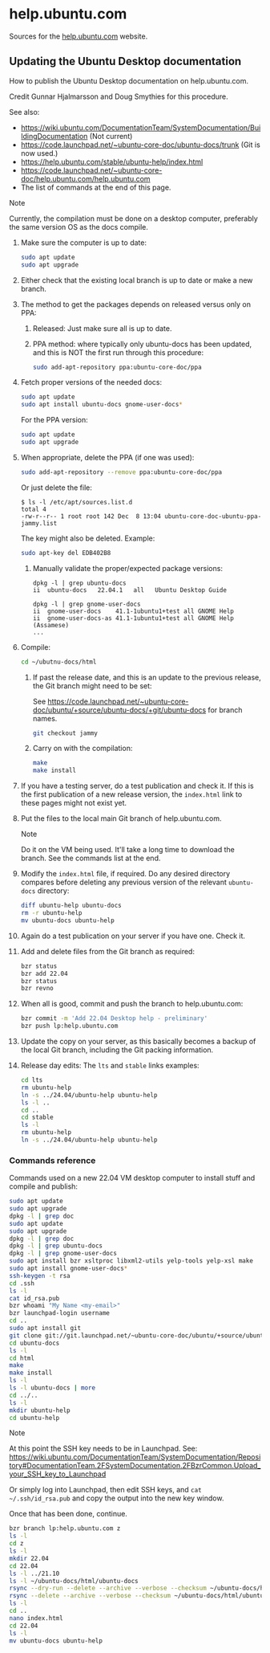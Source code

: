 # help.ubuntu.com

Sources for the [help.ubuntu.com](https://help.ubuntu.com/) website.

## Updating the Ubuntu Desktop documentation

How to publish the Ubuntu Desktop documentation on help.ubuntu.com.

Credit Gunnar Hjalmarsson and Doug Smythies for this procedure.

See also:

* <https://wiki.ubuntu.com/DocumentationTeam/SystemDocumentation/BuildingDocumentation> (Not current)
* <https://code.launchpad.net/~ubuntu-core-doc/ubuntu-docs/trunk> (Git is now used.)
* <https://help.ubuntu.com/stable/ubuntu-help/index.html>
* <https://code.launchpad.net/~ubuntu-core-doc/help.ubuntu.com/help.ubuntu.com>
* The list of commands at the end of this page.

> [!NOTE]
> Currently, the compilation must be done on a desktop computer, preferably the same version OS as the docs compile.

1. Make sure the computer is up to date:

    ```bash
    sudo apt update
    sudo apt upgrade
    ```

2. Either check that the existing local branch is up to date or make a new branch.

3. The method to get the packages depends on released versus only on PPA:

    1. Released: Just make sure all is up to date.

    2. PPA method: where typically only ubuntu-docs has been updated, and this is NOT the first run through this procedure:

        ```bash
        sudo add-apt-repository ppa:ubuntu-core-doc/ppa
        ```

4. Fetch proper versions of the needed docs:

    ```bash
    sudo apt update
    sudo apt install ubuntu-docs gnome-user-docs*
    ```

	For the PPA version:

    ```bash
    sudo apt update
    sudo apt upgrade
    ```

5. When appropriate, delete the PPA (if one was used):

    ```bash
    sudo add-apt-repository --remove ppa:ubuntu-core-doc/ppa
    ```

    Or just delete the file:

    ```text
	$ ls -l /etc/apt/sources.list.d
	total 4
	-rw-r--r-- 1 root root 142 Dec  8 13:04 ubuntu-core-doc-ubuntu-ppa-jammy.list
    ```

    The key might also be deleted. Example:

    ```bash
    sudo apt-key del EDB402B8
    ```

    1. Manually validate the proper/expected package versions:

        ```text
        dpkg -l | grep ubuntu-docs
        ii  ubuntu-docs   22.04.1   all   Ubuntu Desktop Guide
        ```

        ```text
        dpkg -l | grep gnome-user-docs
        ii  gnome-user-docs    41.1-1ubuntu1+test all GNOME Help
        ii  gnome-user-docs-as 41.1-1ubuntu1+test all GNOME Help (Assamese)
        ...
        ```

6. Compile:

    ```bash
	cd ~/ubutnu-docs/html
    ```

    1. If past the release date, and this is an update to the previous release, the Git branch might need to be set:

        See <https://code.launchpad.net/~ubuntu-core-doc/ubuntu/+source/ubuntu-docs/+git/ubuntu-docs> for branch names.

        ```bash
        git checkout jammy
        ```

    2. Carry on with the compilation:

        ```bash
        make
        make install
        ```

7. If you have a testing server, do a test publication and check it. If this is the first publication of a new release version, the `index.html` link to these pages might not exist yet.

8. Put the files to the local main Git branch of help.ubuntu.com.

    > [!NOTE]
    > Do it on the VM being used. It'll take a long time to download the branch.
    > See the commands list at the end.

9. Modify the `index.html` file, if required. Do any desired directory compares before deleting any previous version of the relevant `ubuntu-docs` directory:

    ```bash
    diff ubuntu-help ubuntu-docs
    rm -r ubuntu-help
    mv ubuntu-docs ubuntu-help
    ```

10. Again do a test publication on your server if you have one. Check it.

11. Add and delete files from the Git branch as required:

    ```bash
    bzr status
    bzr add 22.04
    bzr status
    bzr revno
    ```

12. When all is good, commit and push the branch to help.ubuntu.com:

    ```bash
    bzr commit -m 'Add 22.04 Desktop help - preliminary'
    bzr push lp:help.ubuntu.com
    ```

13. Update the copy on your server, as this basically becomes a backup of the local Git branch, including the Git packing information.

14. Release day edits: The `lts` and `stable` links examples:

    ```bash
    cd lts
    rm ubuntu-help
    ln -s ../24.04/ubuntu-help ubuntu-help
    ls -l ..
    cd ..
    cd stable
    ls -l
    rm ubuntu-help
    ln -s ../24.04/ubuntu-help ubuntu-help
    ```

### Commands reference

Commands used on a new 22.04 VM desktop computer to install stuff and compile and publish:

```bash
sudo apt update
sudo apt upgrade
dpkg -l | grep doc
sudo apt update
sudo apt upgrade
dpkg -l | grep doc
dpkg -l | grep ubuntu-docs
dpkg -l | grep gnome-user-docs
sudo apt install bzr xsltproc libxml2-utils yelp-tools yelp-xsl make
sudo apt install gnome-user-docs*
ssh-keygen -t rsa
cd .ssh
ls -l
cat id_rsa.pub
bzr whoami "My Name <my-email>"
bzr launchpad-login username
cd ..
sudo apt install git
git clone git://git.launchpad.net/~ubuntu-core-doc/ubuntu/+source/ubuntu-docs
cd ubuntu-docs
ls -l
cd html
make
make install
ls -l
ls -l ubuntu-docs | more
cd ../..
ls -l
mkdir ubuntu-help
cd ubuntu-help
```

> [!NOTE]
> At this point the SSH key needs to be in Launchpad. See:
<https://wiki.ubuntu.com/DocumentationTeam/SystemDocumentation/Repository#DocumentationTeam.2FSystemDocumentation.2FBzrCommon.Upload_your_SSH_key_to_Launchpad>
>
> Or simply log into Launchpad, then edit SSH keys, and `cat ~/.ssh/id_rsa.pub` and copy the output into the new key window.
>
> Once that has been done, continue.

```bash
bzr branch lp:help.ubuntu.com z
ls -l
cd z
ls -l
mkdir 22.04
cd 22.04
ls -l ../21.10
ls -l ~/ubuntu-docs/html/ubuntu-docs
rsync --dry-run --delete --archive --verbose --checksum ~/ubuntu-docs/html/ubuntu-docs ./
rsync --delete --archive --verbose --checksum ~/ubuntu-docs/html/ubuntu-docs ./
ls -l
cd ..
nano index.html
cd 22.04
ls -l
mv ubuntu-docs ubuntu-help
```

